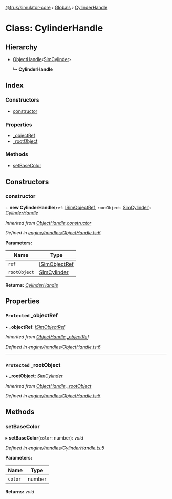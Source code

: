[@fruk/simulator-core](../README.md) › [Globals](../globals.md) › [CylinderHandle](cylinderhandle.md)

# Class: CylinderHandle

## Hierarchy

* [ObjectHandle](objecthandle.md)‹[SimCylinder](simcylinder.md)›

  ↳ **CylinderHandle**

## Index

### Constructors

* [constructor](cylinderhandle.md#constructor)

### Properties

* [_objectRef](cylinderhandle.md#protected-_objectref)
* [_rootObject](cylinderhandle.md#protected-_rootobject)

### Methods

* [setBaseColor](cylinderhandle.md#setbasecolor)

## Constructors

###  constructor

\+ **new CylinderHandle**(`ref`: [ISimObjectRef](../interfaces/isimobjectref.md), `rootObject`: [SimCylinder](simcylinder.md)): *[CylinderHandle](cylinderhandle.md)*

*Inherited from [ObjectHandle](objecthandle.md).[constructor](objecthandle.md#constructor)*

*Defined in [engine/handles/ObjectHandle.ts:6](https://github.com/FRUK-Simulator/SimulatorCore/blob/cdc4cfb/src/engine/handles/ObjectHandle.ts#L6)*

**Parameters:**

Name | Type |
------ | ------ |
`ref` | [ISimObjectRef](../interfaces/isimobjectref.md) |
`rootObject` | [SimCylinder](simcylinder.md) |

**Returns:** *[CylinderHandle](cylinderhandle.md)*

## Properties

### `Protected` _objectRef

• **_objectRef**: *[ISimObjectRef](../interfaces/isimobjectref.md)*

*Inherited from [ObjectHandle](objecthandle.md).[_objectRef](objecthandle.md#protected-_objectref)*

*Defined in [engine/handles/ObjectHandle.ts:6](https://github.com/FRUK-Simulator/SimulatorCore/blob/cdc4cfb/src/engine/handles/ObjectHandle.ts#L6)*

___

### `Protected` _rootObject

• **_rootObject**: *[SimCylinder](simcylinder.md)*

*Inherited from [ObjectHandle](objecthandle.md).[_rootObject](objecthandle.md#protected-_rootobject)*

*Defined in [engine/handles/ObjectHandle.ts:5](https://github.com/FRUK-Simulator/SimulatorCore/blob/cdc4cfb/src/engine/handles/ObjectHandle.ts#L5)*

## Methods

###  setBaseColor

▸ **setBaseColor**(`color`: number): *void*

*Defined in [engine/handles/CylinderHandle.ts:5](https://github.com/FRUK-Simulator/SimulatorCore/blob/cdc4cfb/src/engine/handles/CylinderHandle.ts#L5)*

**Parameters:**

Name | Type |
------ | ------ |
`color` | number |

**Returns:** *void*
